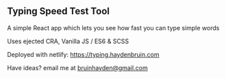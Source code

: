 ## Typing Speed Test Tool

A simple React app which lets you see how fast you can type simple words

Uses ejected CRA, Vanilla JS / ES6 & SCSS

Deployed with netlify: https://typing.haydenbruin.com

Have ideas? email me at bruinhayden@gmail.com
